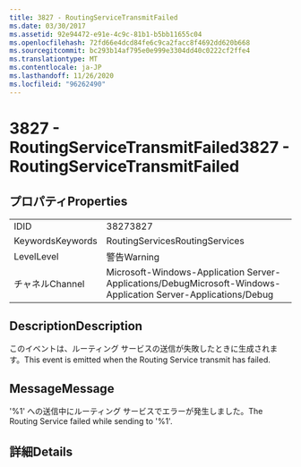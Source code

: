 ```yaml
---
title: 3827 - RoutingServiceTransmitFailed
ms.date: 03/30/2017
ms.assetid: 92e94472-e91e-4c9c-81b1-b5bb11655c04
ms.openlocfilehash: 72fd66e4dcd84fe6c9ca2facc8f4692dd620b668
ms.sourcegitcommit: bc293b14af795e0e999e3304dd40c0222cf2ffe4
ms.translationtype: MT
ms.contentlocale: ja-JP
ms.lasthandoff: 11/26/2020
ms.locfileid: "96262490"
---
```

# <a name="3827---routingservicetransmitfailed"></a><span data-ttu-id="96b96-102">3827 - RoutingServiceTransmitFailed</span><span class="sxs-lookup"><span data-stu-id="96b96-102">3827 - RoutingServiceTransmitFailed</span></span>

## <a name="properties"></a><span data-ttu-id="96b96-103">プロパティ</span><span class="sxs-lookup"><span data-stu-id="96b96-103">Properties</span></span>  
  
|||  
|-|-|  
|<span data-ttu-id="96b96-104">ID</span><span class="sxs-lookup"><span data-stu-id="96b96-104">ID</span></span>|<span data-ttu-id="96b96-105">3827</span><span class="sxs-lookup"><span data-stu-id="96b96-105">3827</span></span>|  
|<span data-ttu-id="96b96-106">Keywords</span><span class="sxs-lookup"><span data-stu-id="96b96-106">Keywords</span></span>|<span data-ttu-id="96b96-107">RoutingServices</span><span class="sxs-lookup"><span data-stu-id="96b96-107">RoutingServices</span></span>|  
|<span data-ttu-id="96b96-108">Level</span><span class="sxs-lookup"><span data-stu-id="96b96-108">Level</span></span>|<span data-ttu-id="96b96-109">警告</span><span class="sxs-lookup"><span data-stu-id="96b96-109">Warning</span></span>|  
|<span data-ttu-id="96b96-110">チャネル</span><span class="sxs-lookup"><span data-stu-id="96b96-110">Channel</span></span>|<span data-ttu-id="96b96-111">Microsoft-Windows-Application Server-Applications/Debug</span><span class="sxs-lookup"><span data-stu-id="96b96-111">Microsoft-Windows-Application Server-Applications/Debug</span></span>|  
  
## <a name="description"></a><span data-ttu-id="96b96-112">Description</span><span class="sxs-lookup"><span data-stu-id="96b96-112">Description</span></span>  

 <span data-ttu-id="96b96-113">このイベントは、ルーティング サービスの送信が失敗したときに生成されます。</span><span class="sxs-lookup"><span data-stu-id="96b96-113">This event is emitted when the Routing Service transmit has failed.</span></span>  
  
## <a name="message"></a><span data-ttu-id="96b96-114">Message</span><span class="sxs-lookup"><span data-stu-id="96b96-114">Message</span></span>  

 <span data-ttu-id="96b96-115">'%1' への送信中にルーティング サービスでエラーが発生しました。</span><span class="sxs-lookup"><span data-stu-id="96b96-115">The Routing Service failed while sending to '%1'.</span></span>  
  
## <a name="details"></a><span data-ttu-id="96b96-116">詳細</span><span class="sxs-lookup"><span data-stu-id="96b96-116">Details</span></span>
